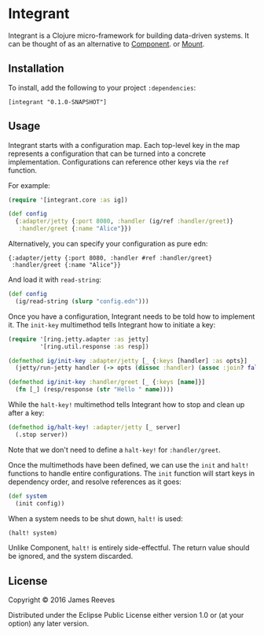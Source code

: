 # Integrant

Integrant is a Clojure micro-framework for building data-driven
systems. It can be thought of as an alternative to [Component][].
or [Mount][].

[component]: https://github.com/stuartsierra/component
[mount]: https://github.com/tolitius/mount

## Installation

To install, add the following to your project `:dependencies`:

    [integrant "0.1.0-SNAPSHOT"]

## Usage

Integrant starts with a configuration map. Each top-level key in the
map represents a configuration that can be turned into a concrete
implementation. Configurations can reference other keys via the `ref`
function.

For example:

```clojure
(require '[integrant.core :as ig])

(def config
  {:adapter/jetty {:port 8080, :handler (ig/ref :handler/greet)}
   :handler/greet {:name "Alice"}})
```

Alternatively, you can specify your configuration as pure edn:

```edn
{:adapter/jetty {:port 8080, :handler #ref :handler/greet}
 :handler/greet {:name "Alice"}}
```

And load it with `read-string`:

```clojure
(def config
  (ig/read-string (slurp "config.edn")))
```

Once you have a configuration, Integrant needs to be told how to
implement it. The `init-key` multimethod tells Integrant how to
initiate a key:

```clojure
(require '[ring.jetty.adapter :as jetty]
         '[ring.util.response :as resp])

(defmethod ig/init-key :adapter/jetty [_ {:keys [handler] :as opts}]
  (jetty/run-jetty handler (-> opts (dissoc :handler) (assoc :join? false)))

(defmethod ig/init-key :handler/greet [_ {:keys [name]}]
  (fn [_] (resp/response (str "Hello " name))))
```

While the `halt-key!` multimethod tells Integrant how to stop and
clean up after a key:

```clojure
(defmethod ig/halt-key! :adapter/jetty [_ server]
  (.stop server))
```

Note that we don't need to define a `halt-key!` for `:handler/greet`.

Once the multimethods have been defined, we can use the `init` and
`halt!` functions to handle entire configurations. The `init` function
will start keys in dependency order, and resolve references as it
goes:

```clojure
(def system
  (init config))
```

When a system needs to be shut down, `halt!` is used:

```clojure
(halt! system)
```

Unlike Component, `halt!` is entirely side-effectful. The return value
should be ignored, and the system discarded.

## License

Copyright © 2016 James Reeves

Distributed under the Eclipse Public License either version 1.0 or (at
your option) any later version.
